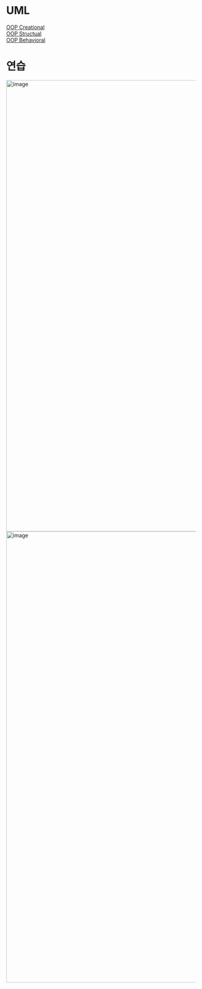 # UML

[OOP Creational](./UML/Creational.md)  
[OOP Structual](./UML/Structual.md)  
[OOP Behavioral](./UML/Behavioral.md)  

# 연습
<img width="1533" height="1198" alt="image" src="https://github.com/user-attachments/assets/b648aa7a-1add-4fdd-878e-de39c5959b80" />
<img width="1533" height="1198" alt="image" src="https://github.com/user-attachments/assets/901a7b80-7054-43d2-b476-1d8c62524221" />   
